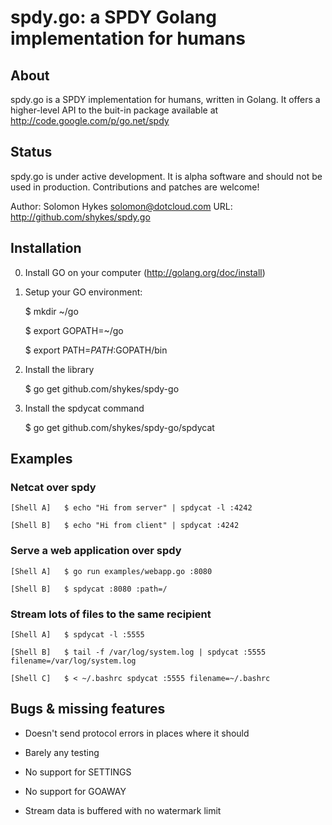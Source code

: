 # spdy.go: a SPDY Golang implementation for humans


## About

spdy.go is a SPDY implementation for humans, written in Golang. It offers a higher-level API to the buit-in package available at http://code.google.com/p/go.net/spdy


## Status

spdy.go is under active development. It is alpha software and should not be used in production. Contributions and patches are welcome!

Author: Solomon Hykes <solomon@dotcloud.com>
URL: http://github.com/shykes/spdy.go


## Installation

0. Install GO on your computer (http://golang.org/doc/install)

1. Setup your GO environment:

    $ mkdir ~/go
    
    $ export GOPATH=~/go
    
    $ export PATH=$PATH:$GOPATH/bin

2. Install the library

    $ go get github.com/shykes/spdy-go

3. Install the spdycat command

    $ go get github.com/shykes/spdy-go/spdycat


## Examples


### Netcat over spdy

    [Shell A]   $ echo "Hi from server" | spdycat -l :4242

    [Shell B]   $ echo "Hi from client" | spdycat :4242

### Serve a web application over spdy

    [Shell A]   $ go run examples/webapp.go :8080

    [Shell B]   $ spdycat :8080 :path=/


### Stream lots of files to the same recipient

    [Shell A]   $ spdycat -l :5555

    [Shell B]   $ tail -f /var/log/system.log | spdycat :5555 filename=/var/log/system.log

    [Shell C]   $ < ~/.bashrc spdycat :5555 filename=~/.bashrc


## Bugs & missing features

* Doesn't send protocol errors in places where it should

* Barely any testing

* No support for SETTINGS

* No support for GOAWAY

* Stream data is buffered with no watermark limit

